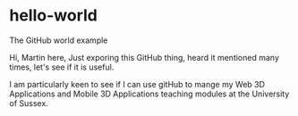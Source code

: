 # hello-world
The GitHub world example

Hi, Martin here, Just exporing this GitHub thing, heard it mentioned many times, let's see if it is useful.

I am particularly keen to see if I can use gitHub to mange my Web 3D Applications and Mobile 3D Applications teaching modules at the University of Sussex.
